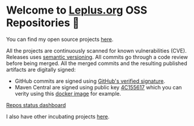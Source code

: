 # Welcome to [Leplus.org](https://www.leplus.org) OSS Repositories 👋

You can find my open source projects [here](https://github.com/leplusorg?tab=repositories).

All the projects are continuously scanned for known vulnerabilities (CVE). Releases uses [semantic versioning](https://semver.org). All commits go through a code review before being merged. All the merged commits and the resulting published artifacts are digitally signed:
- GitHub commits are signed using [GitHub's verified signature](https://docs.github.com/github/authenticating-to-github/displaying-verification-statuses-for-all-of-your-commits).
- Maven Central are signed using public key [4C155617](https://pgp.mit.edu/pks/lookup?op=get&search=0x6B1B9BE54C155617) which you can verity using this [docker image](https://hub.docker.com/r/leplusorg/pgp-verify-jar) for example.

[Repos status dashboard](https://github.com/leplusorg/actions-dashboard/blob/main/dashboard.md)

I also have other incubating projects [here](https://github.com/thomasleplus?tab=repositories).

